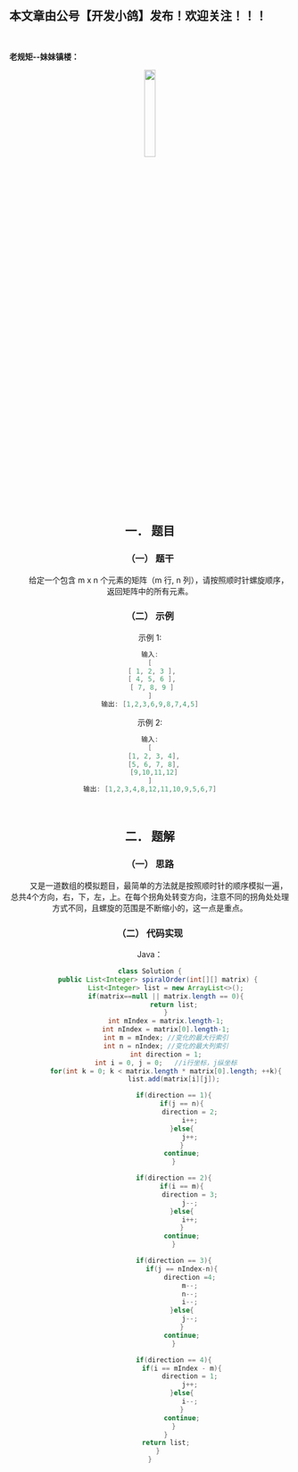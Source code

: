 ﻿## 本文章由公号【开发小鸽】发布！欢迎关注！！！
<br>

**老规矩--妹妹镇楼：**
<center>
<img src="https://img-blog.csdnimg.cn/20200721223424816.JPG"   width="20%">

## 一．	题目
### （一）	题干

&nbsp;  &nbsp;  &nbsp;  &nbsp; 给定一个包含 m x n 个元素的矩阵（m 行, n 列），请按照顺时针螺旋顺序，返回矩阵中的所有元素。
<br>


### （二）	示例

示例 1:

```cpp
输入:
[
 [ 1, 2, 3 ],
 [ 4, 5, 6 ],
 [ 7, 8, 9 ]
]
输出: [1,2,3,6,9,8,7,4,5]
```

示例 2:

```cpp
输入:
[
  [1, 2, 3, 4],
  [5, 6, 7, 8],
  [9,10,11,12]
]
输出: [1,2,3,4,8,12,11,10,9,5,6,7]
```
<br>




## 二．	题解
### （一）	思路
&nbsp;  &nbsp;  &nbsp;  &nbsp; 又是一道数组的模拟题目，最简单的方法就是按照顺时针的顺序模拟一遍，总共4个方向，右，下，左，上。在每个拐角处转变方向，注意不同的拐角处处理方式不同，且螺旋的范围是不断缩小的，这一点是重点。
<br>



### （二）	代码实现

Java：

```java
class Solution {
    public List<Integer> spiralOrder(int[][] matrix) {
        List<Integer> list = new ArrayList<>();
        if(matrix==null || matrix.length == 0){
            return list;
        }
        int mIndex = matrix.length-1;
        int nIndex = matrix[0].length-1;
        int m = mIndex; //变化的最大行索引
        int n = nIndex; //变化的最大列索引
        int direction = 1;
        int i = 0, j = 0;   //i行坐标，j纵坐标
        for(int k = 0; k < matrix.length * matrix[0].length; ++k){
            list.add(matrix[i][j]);

            if(direction == 1){
                if(j == n){
                    direction = 2;
                    i++;
                }else{
                    j++;
                }
                continue;
            }

            if(direction == 2){
                if(i == m){
                    direction = 3;
                    j--;
                }else{
                    i++;
                }
                continue;
            }

            if(direction == 3){
                if(j == nIndex-n){
                    direction =4;
                    m--;
                    n--;
                    i--;
                }else{
                    j--;
                }
                continue;
            }

            if(direction == 4){
                if(i == mIndex - m){
                    direction = 1;
                    j++;
                }else{
                    i--;
                }
                continue;
            }
        }
        return list;
    }
}
```


